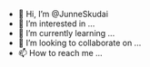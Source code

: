 - 👋 Hi, I’m @JunneSkudai
- 👀 I’m interested in ...
- 🌱 I’m currently learning ...
- 💞️ I’m looking to collaborate on ...
- 📫 How to reach me ...

<!---
JunneSkudai/JunneSkudai is a ✨ special ✨ repository because its `README.md` (this file) appears on your GitHub profile.
You can click the Preview link to take a look at your changes.
--->
